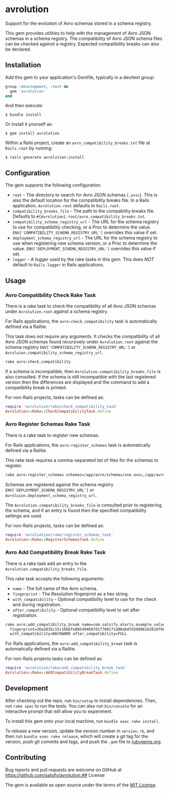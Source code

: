 # avrolution

Support for the evolution of Avro schemas stored in a schema registry.

This gem provides utilities to help with the management of Avro JSON schemas in a
schema registry. The compatibility of Avro JSON schema files can be checked
against a registry. Expected compatibility breaks can also be declared.

## Installation

Add this gem to your application's Gemfile, typically in a dev/test group:

```ruby
group :development, :test do
  gem 'avrolution'
end
```

And then execute:

    $ bundle install

Or install it yourself as:

    $ gem install avrolution

Within a Rails project, create an `avro_compatibility_breaks.txt` file at
`Rails.root` by running:

    $ rails generate avrolution:install

## Configuration

The gem supports the following configuration:

* `root` - The directory to search for Avro JSON schemas (`.avsc`). This is also
  the default location for the compatibility breaks file. In a Rails application,
  `Avrolution.root` defaults to `Rails.root`.
* `compatibility_breaks_file` - The path to the compability breaks file. Defaults
  to `#{Avrolution}.root/avro_compatibility_breaks.txt`.
* `compatibility_schema_registry_url` - The URL for the schema registry to use
  for compatibility checking, or a Proc to determine the value.
  `ENV['COMPATIBILITY_SCHEMA_REGISTRY_URL']` overrides this value if set.
* `deployment_schema_registry_url` - The URL for the schema registry to use
  when registering new schema version, or a Proc to determine the value.
  `ENV['DEPLOYMENT_SCHEMA_REGISTRY_URL']` overrides this value if set.
* `logger` - A logger used by the rake tasks in this gem. This does _NOT_ default
  to `Rails.logger` in Rails applications.

## Usage

### Avro Compatibility Check Rake Task

There is a rake task to check the compatibility of all Avro JSON schemas under
`Avrolution.root` against a schema registry.

For Rails applications, the `avro:check_compatibility` task is automatically
defined via a Railtie.

This task does not require any arguments. It checks the
compatibility of all Avro JSON schemas found recursively under `Avrolution.root`
against the schema registry `ENV['COMPATIBILITY_SCHEMA_REGISTRY_URL']` or
`Avroluion.compatibility_schema_registry_url`.

```bash
rake avro:check_compatibility
```

If a schema is incompatible, then `Avrolution.compatibility_breaks_file` is also
consulted. If the schema is still incompatible with the last registered version
then the differences are displayed and the command to add a compatibility break
is printed.

For non-Rails projects, tasks can be defined as:

```ruby
require 'avrolution/rake/check_compatibility_task'
Avrolution::Rake::CheckCompatibilityTask.define
```

### Avro Register Schemas Rake Task

There is a rake task to register new schemas.

For Rails applications, the `avro:register_schemas` task is automatically
defined via a Railtie.

This rake task requires a comma-separated list of files for the schemas to register.

```bash
rake avro:register_schemas schemas=/app/avro/schemas/one.avsc,/app/avro/schema/two.avsc
```

Schemas are registered against the schema registry
`ENV['DEPLOYMENT_SCHEMA_REGISTRY_URL']` or
`Avroluion.deployment_schema_registry_url`.

The `Avrolution.compatibility_breaks_file` is consulted prior to registering the
schema, and if an entry is found then the specified compatibility settings are
used.

For non-Rails projects, tasks can be defined as:

```ruby
require 'avroluation/rake/register_schemas_task'
Avrolution::Rake::RegisterSchemasTask.define
```

### Avro Add Compatibility Break Rake Task

There is a rake task add an entry to the `Avrolution.compatibility_breaks_file`.

This rake task accepts the following arguments:
* `name` - The full name of the Avro schema.
* `fingerprint` - The Resolution fingerprint as a hex string.
* `with_compatibility` - Optional compatibility level to use for the check and
 during registration.
* `after_compatibility` - Optional compatibility level to set after registration.

```bash
rake avro:add_compatibility_break name=com.salsify.alerts.example_value \
  fingerprint=36a2035c15c1bbbfe895494697d1f760171d00ab4fd39d0616261bf6854374f9 \
  with_compatibility=BACKWARD after_compatibility=FULL
```

For Rails applications, the `avro:add_compatibility_break` task is automatically
defined via a Railtie.

For non-Rails projects tasks can be defined as:

```ruby
require 'avrolution/rake/add_compatibility_break_task'
Avrolution::Rake::AddCompatibilityBreakTask.define
```

## Development

After checking out the repo, run `bin/setup` to install dependencies. Then,
run `rake spec` to run the tests. You can also run `bin/console` for an
interactive prompt that will allow you to experiment.

To install this gem onto your local machine, run `bundle exec rake install`. 

To release a new version, update the version number in `version.rb`, and then
run `bundle exec rake release`, which will create a git tag for the version,
push git commits and tags, and push the `.gem` file to
[rubygems.org](https://rubygems.org).

## Contributing

Bug reports and pull requests are welcome on GitHub at
https://github.com/salsify/avrolution.## License

The gem is available as open source under the terms of the
[MIT License](http://opensource.org/licenses/MIT).

